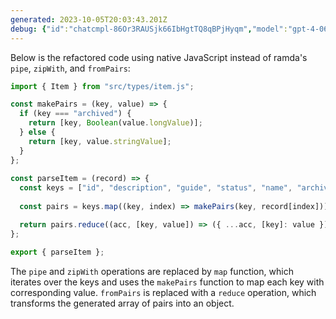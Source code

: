 ```yaml
---
generated: 2023-10-05T20:03:43.201Z
debug: {"id":"chatcmpl-86Or3RAUSjk66IbHgtTQ8qBPjHyqm","model":"gpt-4-0613","usage":{"prompt_tokens":226,"completion_tokens":236,"total_tokens":462},"finish":"stop"}
---
```


Below is the refactored code using native JavaScript instead of ramda's `pipe`, `zipWith`, and `fromPairs`:

```javascript
import { Item } from "src/types/item.js";

const makePairs = (key, value) => {
  if (key === "archived") {
    return [key, Boolean(value.longValue)];
  } else {
    return [key, value.stringValue];
  }
};
  
const parseItem = (record) => {
  const keys = ["id", "description", "guide", "status", "name", "archived"];
  
  const pairs = keys.map((key, index) => makePairs(key, record[index]));

  return pairs.reduce((acc, [key, value]) => ({ ...acc, [key]: value }), {});
};

export { parseItem };
```

The `pipe` and `zipWith` operations are replaced by `map` function, which iterates over the keys and uses the `makePairs` function to map each key with corresponding value. `fromPairs` is replaced with a `reduce` operation, which transforms the generated array of pairs into an object.